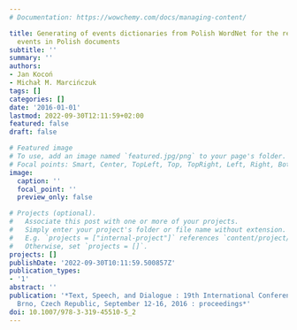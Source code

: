 ```yaml
---
# Documentation: https://wowchemy.com/docs/managing-content/

title: Generating of events dictionaries from Polish WordNet for the recognition of
  events in Polish documents
subtitle: ''
summary: ''
authors:
- Jan Kocoń
- Michał M. Marcińczuk
tags: []
categories: []
date: '2016-01-01'
lastmod: 2022-09-30T12:11:59+02:00
featured: false
draft: false

# Featured image
# To use, add an image named `featured.jpg/png` to your page's folder.
# Focal points: Smart, Center, TopLeft, Top, TopRight, Left, Right, BottomLeft, Bottom, BottomRight.
image:
  caption: ''
  focal_point: ''
  preview_only: false

# Projects (optional).
#   Associate this post with one or more of your projects.
#   Simply enter your project's folder or file name without extension.
#   E.g. `projects = ["internal-project"]` references `content/project/deep-learning/index.md`.
#   Otherwise, set `projects = []`.
projects: []
publishDate: '2022-09-30T10:11:59.500857Z'
publication_types:
- '1'
abstract: ''
publication: '*Text, Speech, and Dialogue : 19th International Conference, TSD 2016,
  Brno, Czech Republic, September 12-16, 2016 : proceedings*'
doi: 10.1007/978-3-319-45510-5_2
---
```

